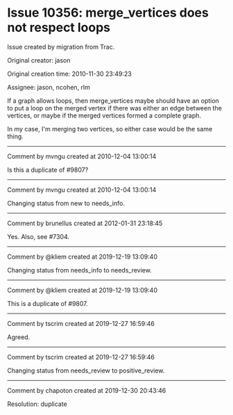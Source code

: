 # Issue 10356: merge_vertices does not respect loops

Issue created by migration from Trac.

Original creator: jason

Original creation time: 2010-11-30 23:49:23

Assignee: jason, ncohen, rlm

If a graph allows loops, then merge_vertices maybe should have an option to put a loop on the merged vertex if there was either an edge between the vertices, or maybe if the merged vertices formed a complete graph.  

In my case, I'm merging two vertices, so either case would be the same thing.


---

Comment by mvngu created at 2010-12-04 13:00:14

Is this a duplicate of #9807?


---

Comment by mvngu created at 2010-12-04 13:00:14

Changing status from new to needs_info.


---

Comment by brunellus created at 2012-01-31 23:18:45

Yes. Also, see #7304.


---

Comment by @kliem created at 2019-12-19 13:09:40

Changing status from needs_info to needs_review.


---

Comment by @kliem created at 2019-12-19 13:09:40

This is a duplicate of #9807.


---

Comment by tscrim created at 2019-12-27 16:59:46

Agreed.


---

Comment by tscrim created at 2019-12-27 16:59:46

Changing status from needs_review to positive_review.


---

Comment by chapoton created at 2019-12-30 20:43:46

Resolution: duplicate
